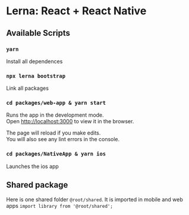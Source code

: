 # Lerna: React + React Native

## Available Scripts


### `yarn`
Install all dependences 

### `npx lerna bootstrap`
Link all packages

### `cd packages/web-app & yarn start`
Runs the app in the development mode.\
Open [http://localhost:3000](http://localhost:3000) to view it in the browser.

The page will reload if you make edits.\
You will also see any lint errors in the console.

### `cd packages/NativeApp & yarn ios`

Launches the ios app

## Shared package

Here is one shared folder `@root/shared`.
It is imported in mobile and web apps `import library from '@root/shared';`